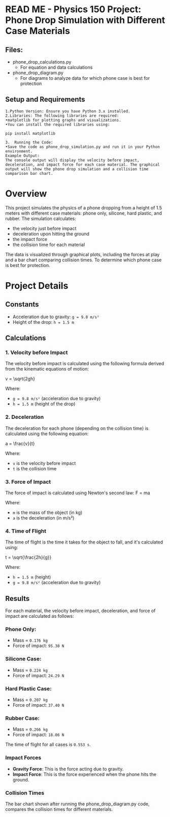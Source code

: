 # READ ME - Physics 150 Project: Phone Drop Simulation with Different Case Materials
## Files:
- phone_drop_calculations.py
  - For equation and data calculations
- phone_drop_diagram.py
  - For diagrams to analyze data for which phone case is best for protection

## Setup and Requirements
	1.Python Version: Ensure you have Python 3.x installed.
	2.Libraries: The following libraries are required:
	•matplotlib for plotting graphs and visualizations.
    •You can install the required libraries using:
`pip install matplotlib`

    3.	Running the Code:
	•Save the code as phone_drop_simulation.py and run it in your Python environment.
    Example Output:
    The console output will display the velocity before impact, deceleration, and impact force for each case material. The graphical output will show the phone drop simulation and a collision time comparison bar chart.
   
# Overview
This project simulates the physics of a phone dropping from a height of 1.5 meters with different case materials: 
phone only, silicone, hard plastic, and rubber. 
The simulation calculates: 
- the velocity just before impact 
- deceleration upon hitting the ground
- the impact force 
- the collision time for each material

The data is visualized through graphical plots, including the forces at play and a bar chart comparing collision times.
To determine which phone case is best for protection.

# Project Details
## Constants

- Acceleration due to gravity: `g = 9.8 m/s²`
- Height of the drop: `h = 1.5 m`

## Calculations

### 1. **Velocity before Impact**
The velocity before impact is calculated using the following formula derived from the kinematic equations of motion:

v = \sqrt{2gh}

Where:
- `g = 9.8 m/s²` (acceleration due to gravity)
- `h = 1.5 m` (height of the drop)

### 2. **Deceleration**
The deceleration for each phone (depending on the collision time) is calculated using the following equation:

a = \frac{v}{t}

Where:
- `v` is the velocity before impact
- `t` is the collision time

### 3. **Force of Impact**
The force of impact is calculated using Newton's second law:
F = ma

Where:
- `m` is the mass of the object (in kg)
- `a` is the deceleration (in m/s²)

### 4. **Time of Flight**
The time of flight is the time it takes for the object to fall, and it's calculated using:

t = \sqrt{\frac{2h}{g}} 

Where:
- `h = 1.5 m` (height)
- `g = 9.8 m/s²` (acceleration due to gravity)

## Results

For each material, the velocity before impact, deceleration, and force of impact are calculated as follows:

### Phone Only:
- Mass = `0.176 kg`
- Force of impact: `95.30 N`

### Silicone Case:
- Mass = `0.224 kg`
- Force of impact: `24.29 N`

### Hard Plastic Case:
- Mass = `0.207 kg`
- Force of impact: `37.40 N`

### Rubber Case:
- Mass = `0.266 kg`
- Force of impact: `18.06 N`

The time of flight for all cases is `0.553 s`.

### Impact Forces

- **Gravity Force**: This is the force acting due to gravity.
- **Impact Force**: This is the force experienced when the phone hits the ground.

### Collision Times
The bar chart shown after running the phone_drop_diagram.py code, compares the collision times for different materials.
